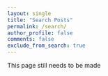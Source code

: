 ```yaml
---
layout: single
title: "Search Posts"
permalink: /search/
author_profile: false
comments: false
exclude_from_search: true
---
```

This page still needs to be made
